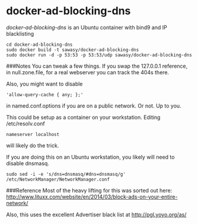 docker-ad-blocking-dns
======================
*docker-ad-blocking-dns* is an Ubuntu  container with bind9 and IP blacklisting

```shell
cd docker-ad-blocking-dns
sudo docker build -t sawasy/docker-ad-blocking-dns
sudo docker run -d -p 53:53 -p 53:53/udp sawasy/docker-ad-blocking-dns
```
###Notes
You can tweak a few things. If you swap the 127.0.0.1 reference, in null.zone.file, for a real webserver you can track the 404s there. 

Also, you might want to disable 
```shell
'allow-query-cache { any; };'
```
in named.conf.options if you are on a public network. Or not. Up to you.


This could be setup as a container on your workstation. Editing /etc/resolv.conf
```shell
nameserver localhost
```
will likely do the trick.

If you are doing this on an Ubuntu workstation, you likely will need to disable dnsmasq.
```shell
sudo sed -i -e 's/dns=dnsmasq/#dns=dnsmasq/g' /etc/NetworkManager/NetworkManager.conf
```
###Reference
Most of the heavy lifting for this was sorted out here: http://www.lituxx.com/website/en/2014/03/block-ads-on-your-entire-network/

Also, this uses the excellent Advertiser black list at http://pgl.yoyo.org/as/

